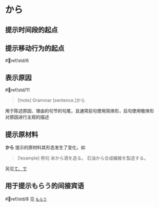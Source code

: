 # から  

## 提示时间段的起点  

## 提示移动行为的起点  

 #📖ref/std/6

## 表示原因

 #📖ref/std/11

> [!note] Grammar
> [sentence.]から

用于陈述原因、理由的句节的句尾，且通常前句使用简体形，后句使用敬体形  
对原因进行主观的描述

## 提示原材料  

**から** 提示的原材料其形态发生了变化，如  

> [!example] 例句
> 米から酒を造る。
> 石油から合成繊維を製造する。

另见[て、で](て、で.md#表示原材料)

## 用于提示もらう的间接宾语  

 #📖ref/std/8
见 [`もらう`](../9.sentence_pattern/授受动词.md#表示物品所有权的转移)
